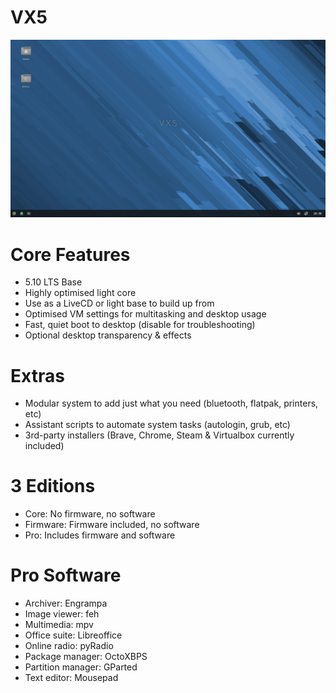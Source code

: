 # VX5
<img src="https://github.com/dessington/VX5/blob/main/vx5-lts.png" width="680">

# Core Features
- 5.10 LTS Base
- Highly optimised light core
- Use as a LiveCD or light base to build up from
- Optimised VM settings for multitasking and desktop usage
- Fast, quiet boot to desktop (disable for troubleshooting)
- Optional desktop transparency & effects

# Extras
- Modular system to add just what you need (bluetooth, flatpak, printers, etc)
- Assistant scripts to automate system tasks (autologin, grub, etc)
- 3rd-party installers (Brave, Chrome, Steam & Virtualbox currently included)

# 3 Editions
- Core: No firmware, no software
- Firmware: Firmware included, no software
- Pro: Includes firmware and software

# Pro Software
- Archiver: Engrampa
- Image viewer: feh
- Multimedia: mpv
- Office suite: Libreoffice
- Online radio: pyRadio
- Package manager: OctoXBPS
- Partition manager: GParted
- Text editor: Mousepad
